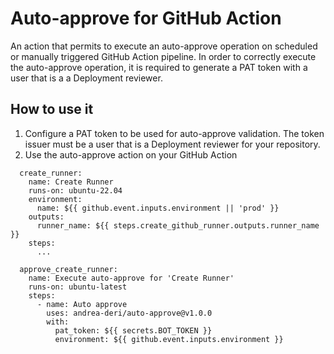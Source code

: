 # Auto-approve for GitHub Action
An action that permits to execute an auto-approve operation on scheduled or manually triggered GitHub Action pipeline.
In order to correctly execute the auto-approve operation, it is required to generate a PAT token with a user that is a a Deployment reviewer.

## How to use it
1) Configure a PAT token to be used for auto-approve validation. The token issuer must be a user that is a Deployment reviewer for your repository.
2) Use the auto-approve action on your GitHub Action
```
  create_runner:
    name: Create Runner
    runs-on: ubuntu-22.04
    environment:
      name: ${{ github.event.inputs.environment || 'prod' }}
    outputs:
      runner_name: ${{ steps.create_github_runner.outputs.runner_name }}
    steps:
      ...

  approve_create_runner:
    name: Execute auto-approve for 'Create Runner'
    runs-on: ubuntu-latest
    steps:
      - name: Auto approve
        uses: andrea-deri/auto-approve@v1.0.0
        with:
          pat_token: ${{ secrets.BOT_TOKEN }}
          environment: ${{ github.event.inputs.environment }}
```

